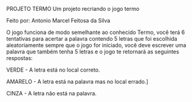 PROJETO TERMO
Um projeto recriando o jogo termo





Feito por:
Antonio Marcel Feitosa da Silva


  O jogo funciona de modo semelhante ao conhecido Termo, você terá 6 tentativas para acertar a palavra contendo 5 letras que foi escolhida aleatoriamente sempre que o jogo for iniciado,
  você deve escrever uma palavra que também tenha 5 letras e o jogo te retornará as seguintes respostas:

VERDE - A letra está no local correto.

AMARELO - A letra está na palavra mas no local errado.]

CINZA - A letra não está na palavra.

